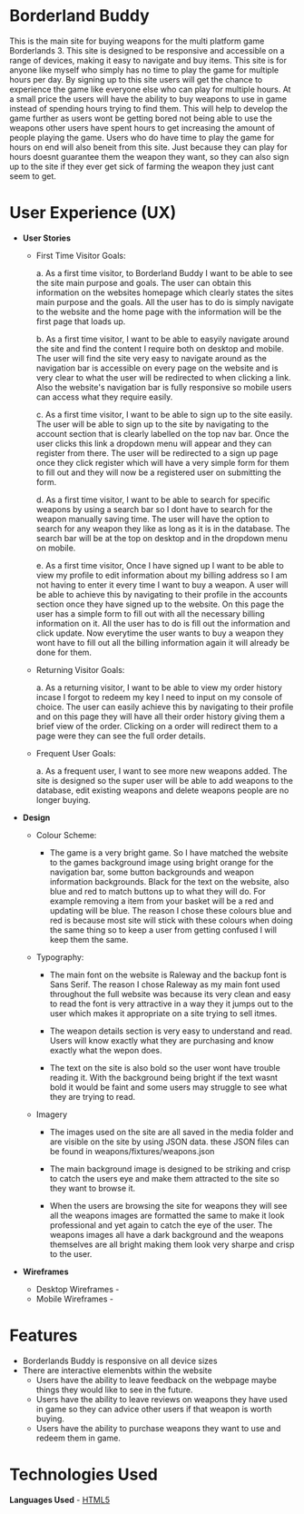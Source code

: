 # Borderland Buddy 
This is the main site for buying weapons for the multi platform game Borderlands 3. This site is designed to be responsive and accessible on a range of devices, 
making it easy to navigate and buy items. This site is for anyone like myself who simply has no time to play the game for multiple hours per day. By signing up to this site
users will get the chance to experience the game like everyone else who can play for multiple hours. At a small price the users will have the ability to buy weapons to use in game 
instead of spending hours trying to find them. This will help to develop the game further as users wont be getting bored not being able to use the weapons other users have spent 
hours to get increasing the amount of people playing the game. Users who do have time to play the game for hours on end will also beneit from this site. Just because they can play
for hours doesnt guarantee them the weapon they want, so they can also sign up to the site if they ever get sick of farming the weapon they just cant seem to get.

# User Experience (UX)
* **User Stories**

    * First Time Visitor Goals:

        a. As a first time visitor, to Borderland Buddy I want to be able to see the site main purpose and goals. The user can obtain this information on the websites homepage
           which clearly states the sites main purpose and the goals. All the user has to do is simply navigate to the website and the home page with the information will be the first 
           page that loads up.
           
        b. As a first time visitor, I want to be able to easyily navigate around the site and find the content I require both on desktop and mobile. The user will find the site
           very easy to navigate around as the navigation bar is accessible on every page on the website and is very clear to what the user will be redirected to when clicking a link. 
           Also the website's navigation bar is fully responsive so mobile users can access what they require easily.

        c. As a first time visitor, I want to be able to sign up to the site easily. The user will be able to sign up to the site by navigating to the account section that is clearly
           labelled on the top nav bar. Once the user clicks this link a dropdown menu will appear and they can register from there. The user will be redirected to a sign up page 
           once they click register which will have a very simple form for them to fill out and they will now be a registered user on submitting the form.

        d. As a first time visitor, I want to be able to search for specific weapons by using a search bar so I dont have to search for the weapon manually saving time. The user will 
           have the option to search for any weapon they like as long as it is in the database. The search bar will be at the top on desktop and in the dropdown menu on mobile.

        e. As a first time visitor, Once I have signed up I want to be able to view my profile to edit information about my billing address so I am not having to enter it every time I
           want to buy a weapon. A user will be able to achieve this by navigating to their profile in the accounts section once they have signed up to the website. On this page the user
           has a simple form to fill out with all the necessary billing information on it. All the user has to do is fill out the information and click update. Now everytime the user 
           wants to buy a weapon they wont have to fill out all the billing information again it will already be done for them.

    * Returning Visitor Goals:

        a. As a returning visitor, I want to be able to view my order history incase I forgot to redeem my key I need to input on my console of choice. The user can easily achieve this by
           navigating to their profile and on this page they will have all their order history giving them a brief view of the order. Clicking on a order will redirect them 
           to a page were they can see the full order details.

    *  Frequent User Goals:

        a. As a frequent user, I want to see more new weapons added. The site is designed so the super user will be able to add weapons to the database, edit existing weapons and delete weapons
           people are no longer buying.

* **Design**

    * Colour Scheme: 

        - The game is a very bright game. So I have matched the website to the games background image using bright orange for the navigation bar, some button backgrounds and weapon information
          backgrounds. Black for the text on the website, also blue and red to match buttons up to what they will do. For example removing a item from your basket will be a red and 
          updating will be blue. The reason I chose these colours blue and red is because most site will stick with these colours when doing the same thing so to keep a user from getting confused
          I will keep them the same. 

    * Typography:

        - The main font on the website is Raleway and the backup font is Sans Serif. The reason I chose Raleway as my main font used throughout the full website was because its very clean and 
          easy to read the font is very attractive in a way they it jumps out to the user which makes it appropriate on a site trying to sell itmes.
        
        - The weapon details section is very easy to understand and read. Users will know exactly what they are purchasing and know exactly what the wepon does.

        - The text on the site is also bold so the user wont have trouble reading it. With the background being bright if the text wasnt bold it would be faint and some users may struggle to see
          what they are trying to read.
    
    * Imagery

        - The images used on the site are all saved in the media folder and are visible on the site by using JSON data. these JSON files can be found in weapons/fixtures/weapons.json
          
        - The main background image is designed to be striking and crisp to catch the users eye and make them attracted to the site so they want to browse it.

        - When the users are browsing the site for weapons they will see all the weapons images are formatted the same to make it look professional and yet again to catch the eye of the user.
          The weapons images all have a dark background and the weapons themselves are all bright making them look very sharpe and crisp to the user.

* **Wireframes**

    * Desktop Wireframes - 
    * Mobile Wireframes -

# Features

* Borderlands Buddy is responsive on all device sizes
* There are interactive elemenbts within the website
    - Users have the ability to leave feedback on the webpage maybe things they would like to see in the future.
    - Users have the ability to leave reviews on weapons they have used in game so they can advice other users if that weapon is worth buying.
    - Users have the ability to purchase weapons they want to use and redeem them in game.

# Technologies Used 

**Languages Used**
    - [HTML5](https://en.wikipedia.org/wiki/HTML5)




    


